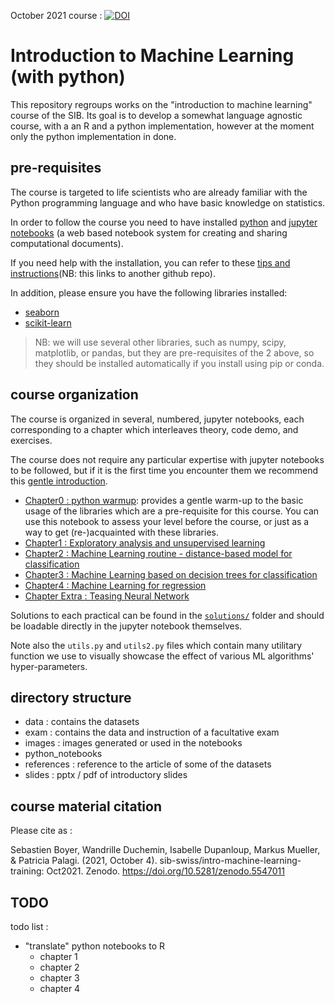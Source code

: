 October 2021 course : [![DOI](https://zenodo.org/badge/DOI/10.5281/zenodo.5547011.svg)](https://doi.org/10.5281/zenodo.5547011)

# Introduction to Machine Learning (with python)

This repository regroups works on the "introduction to machine learning" course of the SIB.
Its goal is to develop a somewhat language agnostic course, with a an R and a python implementation, however at the moment only the python implementation in done.

## pre-requisites

The course is targeted to life scientists who are already familiar with the Python programming language and who have basic knowledge on statistics.

In order to follow the course you need to have installed [python](https://www.python.org/) and [jupyter notebooks](https://www.jupyter.org/) (a web based notebook system for creating and sharing computational documents). 

If you need help with the installation, you can refer to these [tips and instructions](https://github.com/sib-swiss/first-steps-with-python-training/blob/master/setting_up_your_environment.md)(NB: this links to another github repo).

In addition, please ensure you have the following libraries installed:
 * [seaborn](https://seaborn.pydata.org/installing.html)
 * [scikit-learn](https://scikit-learn.org/stable/install.html)

> NB: we will use several other libraries, such as numpy, scipy, matplotlib, or pandas, but they are pre-requisites of the 2 above, so they should be installed automatically if you install using pip or conda.


## course organization 

The course is organized in several, numbered, jupyter notebooks, each corresponding to a chapter which interleaves theory, code demo, and exercises.

The course does not require any particular expertise with jupyter notebooks to be followed, but if it is the first time you encounter them we recommend this [gentle introduction](https://realpython.com/jupyter-notebook-introduction/).

 * [Chapter0 : python warmup](python_notebooks/Chapter_0_python_warmup.ipynb): provides a gentle warm-up to the basic usage of the libraries which are a pre-requisite for this course. You can use this notebook to assess your level before the course, or just as a way to get (re-)acquainted with these libraries.
 * [Chapter1 : Exploratory analysis and unsupervised learning](python_notebooks/Chapter_1_Exploratory_analysis_and_unsupervised_learning.ipynb)
 * [Chapter2 : Machine Learning routine - distance-based model for classification](python_notebooks/Chapter_2_Machine_Learning_routine__distance_based_model_for_classification.ipynb)
 * [Chapter3 : Machine Learning based on decision trees for classification](python_notebooks/Chapter_3_Machine_Learning_based_on_decision_trees_for_classification.ipynb)
 * [Chapter4 : Machine Learning for regression](python_notebooks/Chapter_4_Machine_Learning_for_regression.ipynb)
 * [Chapter Extra : Teasing Neural Network](python_notebooks/Chapter_Extra_Teasing_Neural_Network.ipynb)

Solutions to each practical can be found in the [`solutions/`](python_notebooks/solutions/) folder and should be loadable directly in the jupyter notebook themselves.

Note also the `utils.py` and `utils2.py` files which contain many utilitary function we use to visually showcase the effect of various ML algorithms' hyper-parameters.



## directory structure


* data : contains the datasets
* exam : contains the data and instruction of a facultative exam
* images : images generated or used in the notebooks
* python_notebooks
* references : reference to the article of some of the datasets
* slides : pptx / pdf of introductory slides 


## course material citation

Please cite as : 

Sebastien Boyer, Wandrille Duchemin, Isabelle Dupanloup, Markus Mueller, & Patricia Palagi. (2021, October 4). sib-swiss/intro-machine-learning-training: Oct2021. Zenodo. https://doi.org/10.5281/zenodo.5547011


## TODO

todo list :
 * "translate" python notebooks to R
 	* chapter 1
 	* chapter 2
 	* chapter 3
 	* chapter 4

